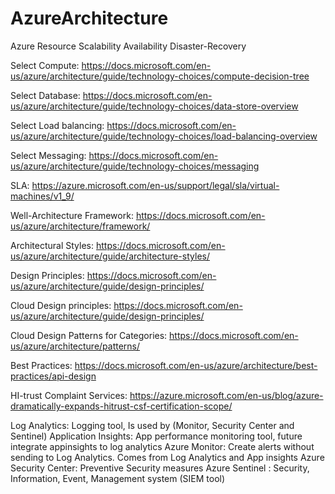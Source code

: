 # AzureArchitecture

Azure Resource Scalability Availability Disaster-Recovery
 


Select Compute: https://docs.microsoft.com/en-us/azure/architecture/guide/technology-choices/compute-decision-tree

Select Database: https://docs.microsoft.com/en-us/azure/architecture/guide/technology-choices/data-store-overview

Select Load balancing: https://docs.microsoft.com/en-us/azure/architecture/guide/technology-choices/load-balancing-overview

Select Messaging: https://docs.microsoft.com/en-us/azure/architecture/guide/technology-choices/messaging

SLA: https://azure.microsoft.com/en-us/support/legal/sla/virtual-machines/v1_9/


Well-Architecture Framework: https://docs.microsoft.com/en-us/azure/architecture/framework/

Architectural Styles: https://docs.microsoft.com/en-us/azure/architecture/guide/architecture-styles/

Design Principles: https://docs.microsoft.com/en-us/azure/architecture/guide/design-principles/

Cloud Design principles: https://docs.microsoft.com/en-us/azure/architecture/guide/design-principles/

Cloud Design Patterns for Categories: https://docs.microsoft.com/en-us/azure/architecture/patterns/

Best Practices: https://docs.microsoft.com/en-us/azure/architecture/best-practices/api-design



HI-trust Complaint Services: https://azure.microsoft.com/en-us/blog/azure-dramatically-expands-hitrust-csf-certification-scope/


Log Analytics: Logging tool, Is used by (Monitor, Security Center and Sentinel)
Application Insights: App performance monitoring tool, future integrate appinsights to log analytics
Azure Monitor: Create alerts without sending to Log Analytics. Comes from Log Analytics and App insights
Azure Security Center: Preventive Security measures 
Azure Sentinel : Security, Information, Event, Management system (SIEM tool)



